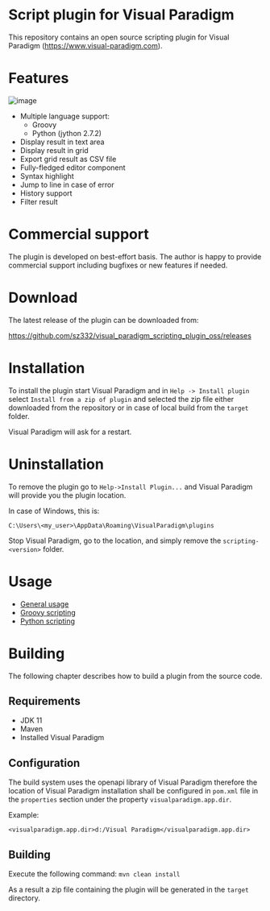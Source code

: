 # Script plugin for Visual Paradigm

This repository contains an open source scripting plugin for Visual Paradigm (https://www.visual-paradigm.com).

# Features

![image](https://user-images.githubusercontent.com/8182138/146509410-f6ea8cf3-055f-42e8-8e0f-e862e79c187a.png)

* Multiple language support:
  * Groovy
  * Python (jython 2.7.2)
* Display result in text area
* Display result in grid
* Export grid result as CSV file
* Fully-fledged editor component
* Syntax highlight
* Jump to line in case of error
* History support
* Filter result

# Commercial support

The plugin is developed on best-effort basis. The author is happy to provide commercial support including bugfixes or
new features if needed.

# Download

The latest release of the plugin can be downloaded from:

https://github.com/sz332/visual_paradigm_scripting_plugin_oss/releases

# Installation

To install the plugin start Visual Paradigm and in `Help -> Install plugin`
select `Install from a zip of plugin` and selected the zip file either downloaded from the repository or in case of
local build from the `target`
folder.

Visual Paradigm will ask for a restart.

# Uninstallation

To remove the plugin go to `Help->Install Plugin...` and Visual Paradigm will provide you the plugin location.

In case of Windows, this is:

`C:\Users\<my_user>\AppData\Roaming\VisualParadigm\plugins`

Stop Visual Paradigm, go to the location, and simply remove the `scripting-<version>` folder.

# Usage

* [General usage](docs/general.md)
* [Groovy scripting](docs/groovy.md)
* [Python scripting](docs/jython.md)

# Building

The following chapter describes how to build a plugin from the source code.

## Requirements

* JDK 11
* Maven
* Installed Visual Paradigm

## Configuration

The build system uses the openapi library of Visual Paradigm therefore the location of Visual Paradigm installation
shall be configured in `pom.xml` file in the `properties` section under the property `visualparadigm.app.dir`.

Example:

`<visualparadigm.app.dir>d:/Visual Paradigm</visualparadigm.app.dir>`

## Building

Execute the following command: `mvn clean install`

As a result a zip file containing the plugin will be generated in the `target` directory.

